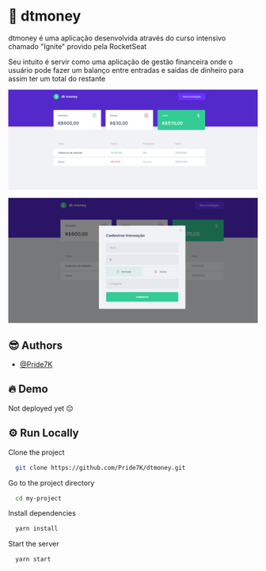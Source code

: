 
# 💸 dtmoney

dtmoney é uma aplicação desenvolvida através do curso intensivo chamado "Ignite" provido pela RocketSeat

Seu intuito é servir como uma aplicação de gestão financeira onde o usuário pode fazer um balanço entre entradas e saidas de dinheiro para assim ter um total do restante

![](https://github.com/Pride7K/imagens/blob/master/imagem_2021-07-04_110521.png?raw=true)



![](https://github.com/Pride7K/imagens/blob/master/imagem_2021-07-04_110708.png?raw=true)
## 😎 Authors

- [@Pride7K](https://github.com/Pride7K)

  
## 🔥 Demo

Not deployed yet 😔

  
## ⚙️ Run Locally

Clone the project

```bash
  git clone https://github.com/Pride7K/dtmoney.git
```

Go to the project directory

```bash
  cd my-project
```

Install dependencies

```bash
  yarn install
```

Start the server

```bash
  yarn start
```

  